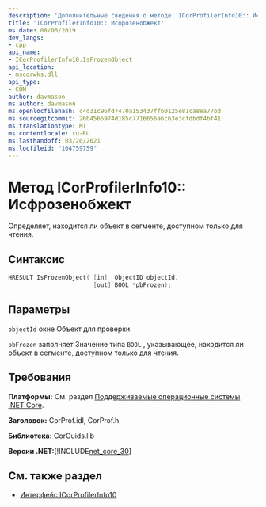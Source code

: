 ```yaml
---
description: 'Дополнительные сведения о методе: ICorProfilerInfo10:: Исфрозенобжект'
title: 'ICorProfilerInfo10:: Исфрозенобжект'
ms.date: 08/06/2019
dev_langs:
- cpp
api_name:
- ICorProfilerInfo10.IsFrozenObject
api_location:
- mscorwks.dll
api_type:
- COM
author: davmason
ms.author: davmason
ms.openlocfilehash: c4d31c96fd7470a153437ffb0125e81ca8ea77bd
ms.sourcegitcommit: 20b4565974d185c7716656a6c63e3cfdbdf4bf41
ms.translationtype: MT
ms.contentlocale: ru-RU
ms.lasthandoff: 03/20/2021
ms.locfileid: "104759759"
---
```

# <a name="icorprofilerinfo10isfrozenobject-method"></a>Метод ICorProfilerInfo10:: Исфрозенобжект

Определяет, находится ли объект в сегменте, доступном только для чтения.

## <a name="syntax"></a>Синтаксис

```cpp
HRESULT IsFrozenObject( [in]  ObjectID objectId,
                        [out] BOOL *pbFrozen);
```

## <a name="parameters"></a>Параметры

`objectId` окне Объект для проверки.

`pbFrozen` заполняет Значение типа `BOOL` , указывающее, находится ли объект в сегменте, доступном только для чтения.

## <a name="requirements"></a>Требования

**Платформы:** См. раздел [Поддерживаемые операционные системы .NET Core](../../../core/install/windows.md?pivots=os-windows).

**Заголовок:** CorProf.idl, CorProf.h

**Библиотека:** CorGuids.lib

**Версии .NET:**[!INCLUDE[net_core_30](../../../../includes/net-core-30-md.md)]

## <a name="see-also"></a>См. также раздел

- [Интерфейс ICorProfilerInfo10](icorprofilerinfo10-interface.md)
